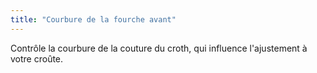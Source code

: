 ```yaml
---
title: "Courbure de la fourche avant"
---
```


Contrôle la courbure de la couture du croth, qui influence l'ajustement à votre croûte.




